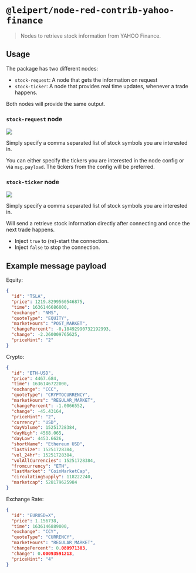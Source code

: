 # `@leipert/node-red-contrib-yahoo-finance`

> Nodes to retrieve stock information from YAHOO Finance.

## Usage

The package has two different nodes:

- `stock-request`: A node that gets the information on request
- `stock-ticker`: A node that provides real time updates, whenever a trade happens.

Both nodes will provide the same output.

### `stock-request` node

![](https://gitlab.com/leipert-projects/npm-packages/-/raw/main/scoped/node-red-contrib-stock-ticker/assets/stock-request.png)

Simply specify a comma separated list of stock symbols you are interested in.

You can either specify the tickers you are interested in the node config or via `msg.payload`.
The tickers from the config will be preferred.

### `stock-ticker` node

![](https://gitlab.com/leipert-projects/npm-packages/-/raw/main/scoped/node-red-contrib-stock-ticker/assets/stock-ticker.png)

Simply specify a comma separated list of stock symbols you are interested in.

Will send a retrieve stock information directly after connecting and once the next trade happens.

- Inject `true` to (re)-start the connection.
- Inject `false` to stop the connection.

## Example message payload

Equity:

```json
{
  "id": "TSLA",
  "price": 1219.8299560546875,
  "time": 1636146686000,
  "exchange": "NMS",
  "quoteType": "EQUITY",
  "marketHours": "POST_MARKET",
  "changePercent": -0.18492990732192993,
  "change": -2.260009765625,
  "priceHint": "2"
}
```

Crypto:

```json
{
  "id": "ETH-USD",
  "price": 4467.684,
  "time": 1636146722000,
  "exchange": "CCC",
  "quoteType": "CRYPTOCURRENCY",
  "marketHours": "REGULAR_MARKET",
  "changePercent": -1.0066552,
  "change": -45.43164,
  "priceHint": "2",
  "currency": "USD",
  "dayVolume": 15251728384,
  "dayHigh": 4568.065,
  "dayLow": 4453.6626,
  "shortName": "Ethereum USD",
  "lastSize": 15251728384,
  "vol_24hr": 15251728384,
  "volAllCurrencies": 15251728384,
  "fromcurrency": "ETH",
  "lastMarket": "CoinMarketCap",
  "circulatingSupply": 118222240,
  "marketcap": 528179625984
}
```

Exchange Rate:

```json
{
  "id": "EURUSD=X",
  "price": 1.156738,
  "time": 1636146889000,
  "exchange": "CCY",
  "quoteType": "CURRENCY",
  "marketHours": "REGULAR_MARKET",
  "changePercent": 0.080971303,
  "change": 0.00093591213,
  "priceHint": "4"
}
```
